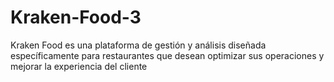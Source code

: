 # Kraken-Food-3
Kraken Food es una plataforma de gestión y análisis diseñada específicamente para restaurantes que desean optimizar sus operaciones y mejorar la experiencia del cliente
